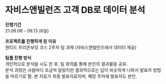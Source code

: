 # 자비스앤빌런즈 고객 DB로 데이터 분석

**진행기간**  
21.08.08 - 08.13 (6일)

**프로젝트를 진행하게 된 이유**  
원티드 프리온보딩 코스 2주차 팀 과제 (자비스앤빌런즈에서 데이터 제공)  

**팀플 진행 방식**  
개인적으로 분석을 시도 한 후, 팀 회의를 통해 본인의 결과물을 공유.  
분석 과정은 사람마다 조금씩 달랐지만 결과적으로는 답이 비슷하게 나와서 발표자 방법을 따르기로 함.
본 자료가 최종 발표자료이며, 해당 주차에 발표자도 본인.
